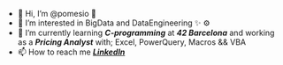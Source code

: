 - 👋 Hi, I’m @pomesio 🧡
- 👀 I’m interested in BigData and DataEngineering ✨ ⚙️
- 🌱 I’m currently learning _**C-programming**_ at _**42 Barcelona**_ and working as a _**Pricing Analyst**_ with; Excel, PowerQuery, Macros && VBA
- 📫 How to reach me [_**LinkedIn**_](https://www.linkedin.com/in/jardelc/ "LinkedIn")

<!---
pomesio/pomesio is a ✨ special ✨ repository because its `README.md` (this file) appears on your GitHub profile.
You can click the Preview link to take a look at your changes.
--->
